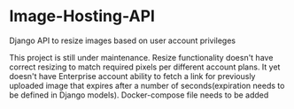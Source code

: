 # Image-Hosting-API
Django API to resize images based on user account privileges


This project is still under maintenance.
Resize functionality doesn't have correct resizing to match required pixels per different account plans.
It yet doesn't have Enterprise account ability to fetch a link for previously uploaded image that expires after 
a number of seconds(expiration needs to be defined in Django models).
Docker-compose file needs to be added
